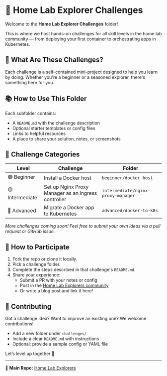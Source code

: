 # 🧪 Home Lab Explorer Challenges

Welcome to the **Home Lab Explorer Challenges** folder!

This is where we host hands-on challenges for all skill levels in the home lab community — from deploying your first container to orchestrating apps in Kubernetes.

## 🚀 What Are These Challenges?

Each challenge is a self-contained mini-project designed to help you learn by doing. Whether you're a beginner or a seasoned explorer, there's something here for you.

## 📚 How to Use This Folder

Each subfolder contains:
- A `README.md` with the challenge description
- Optional starter templates or config files
- Links to helpful resources
- A place to share your solution, notes, or screenshots

## 🧩 Challenge Categories

| Level | Challenge | Folder |
|-------|-----------|--------|
| 🟢 Beginner | Install a Docker host | `beginner/docker-host` |
| 🟡 Intermediate | Set up Nginx Proxy Manager as an ingress controller | `intermediate/nginx-proxy-manager` |
| 🔵 Advanced | Migrate a Docker app to Kubernetes | `advanced/docker-to-k8s` |

*More challenges coming soon! Feel free to submit your own ideas via a pull request or GitHub issue.*

## 📝 How to Participate

1. Fork the repo or clone it locally.
2. Pick a challenge folder.
3. Complete the steps described in that challenge's `README.md`.
4. Share your experience:
   - Submit a PR with your notes or config
   - Post in the [Home Lab Explorers community](https://yourcommunitylink.com)
   - Or write a blog post and link it here!

## 🙌 Contributing

Got a challenge idea? Want to improve an existing one? We welcome contributions!
- Add a new folder under `challenges/`
- Include a clear `README.md` with instructions
- Optional: provide a sample config or YAML file

Let’s level up together 🚀

---

🔗 **Main Repo:** [Home Lab Explorers](../README.md)

